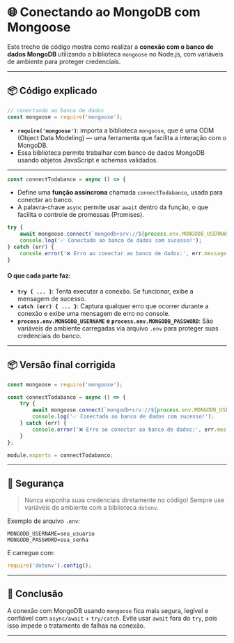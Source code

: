 # 🌐 Conectando ao MongoDB com Mongoose

Este trecho de código mostra como realizar a **conexão com o banco de dados MongoDB** utilizando a biblioteca `mongoose` no Node.js, com variáveis de ambiente para proteger credenciais.

---

## 📦 Código explicado

```js
// conectando ao banco de dados
const mongoose = require('mongoose');
````

* **`require('mongoose')`**: importa a biblioteca `mongoose`, que é uma ODM (Object Data Modeling) — uma ferramenta que facilita a interação com o MongoDB.
* Essa biblioteca permite trabalhar com banco de dados MongoDB usando objetos JavaScript e schemas validados.

---

```js
const connectTodabanco = async () => {
```

* Define uma **função assíncrona** chamada `connectTodabanco`, usada para conectar ao banco.
* A palavra-chave `async` permite usar `await` dentro da função, o que facilita o controle de promessas (Promises).


```js
try {
    await mongoose.connect(`mongodb+srv://${process.env.MONGODB_USERNAME}:${process.env.MONGODB_PASSWORD}@bancodedadosnod.ezvrlrb.mongodb.net/?retryWrites=true&w=majority&appName=bancoDeDadosNod`);
    console.log('✅ Conectado ao banco de dados com sucesso!');
} catch (err) {
    console.error('❌ Erro ao conectar ao banco de dados:', err.message);
}
```

#### O que cada parte faz:

* **`try { ... }`**: Tenta executar a conexão. Se funcionar, exibe a mensagem de sucesso.
* **`catch (err) { ... }`**: Captura qualquer erro que ocorrer durante a conexão e exibe uma mensagem de erro no console.
* **`process.env.MONGODB_USERNAME` e `process.env.MONGODB_PASSWORD`**: São variáveis de ambiente carregadas via arquivo `.env` para proteger suas credenciais do banco.

---

## 📦 Versão final corrigida

```js
const mongoose = require('mongoose');

const connectTodabanco = async () => {
    try {
        await mongoose.connect(`mongodb+srv://${process.env.MONGODB_USERNAME}:${process.env.MONGODB_PASSWORD}@bancodedadosnod.ezvrlrb.mongodb.net/?retryWrites=true&w=majority&appName=bancoDeDadosNod`);
        console.log('✅ Conectado ao banco de dados com sucesso!');
    } catch (err) {
        console.error('❌ Erro ao conectar ao banco de dados:', err.message);
    }
};

module.exports = connectTodabanco;
```

---

## 🔐 Segurança

> Nunca exponha suas credenciais diretamente no código!
> Sempre use variáveis de ambiente com a biblioteca `dotenv`.

Exemplo de arquivo `.env`:

```env
MONGODB_USERNAME=seu_usuario
MONGODB_PASSWORD=sua_senha
```

E carregue com:

```js
require('dotenv').config();
```

---

## 📌 Conclusão

A conexão com MongoDB usando `mongoose` fica mais segura, legível e confiável com `async/await` + `try/catch`.
Evite usar `await` fora do `try`, pois isso impede o tratamento de falhas na conexão.

---
